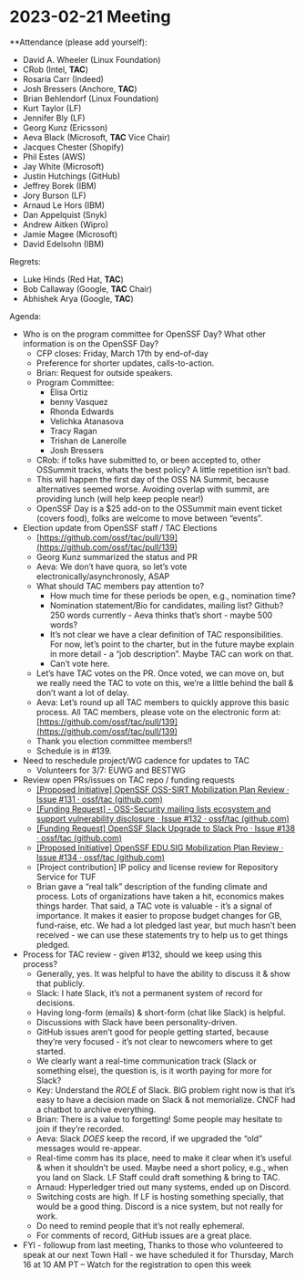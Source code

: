 # **2023-02-21 Meeting**
**Attendance (please add yourself):



* David A. Wheeler (Linux Foundation)
* CRob (Intel, **TAC**)
* Rosaria Carr (Indeed)
* Josh Bressers (Anchore, **TAC**)
* Brian Behlendorf (Linux Foundation)
* Kurt Taylor (LF)
* Jennifer Bly (LF)
* Georg Kunz (Ericsson)
* Aeva Black (Microsoft, **TAC** Vice Chair)
* Jacques Chester (Shopify)
* Phil Estes (AWS)
* Jay White (Microsoft)
* Justin Hutchings (GitHub)
* Jeffrey Borek (IBM)
* Jory Burson (LF)
* Arnaud Le Hors (IBM)
* Dan Appelquist (Snyk)
* Andrew Aitken (Wipro)
* Jamie Magee (Microsoft)
* David Edelsohn (IBM)

Regrets:



* Luke Hinds (Red Hat, **TAC**)
* Bob Callaway (Google, **TAC** Chair)
* Abhishek Arya (Google, **TAC**)

Agenda:



* Who is on the program committee for OpenSSF Day? What other information is on the OpenSSF Day?
    * CFP closes: Friday, March 17th by end-of-day
    * Preference for shorter updates, calls-to-action. 
    * Brian: Request for outside speakers.
    * Program Committee:
        * Elisa Ortiz
        * benny Vasquez
        * Rhonda Edwards
        * Velichka Atanasova
        * Tracy Ragan
        * Trishan de Lanerolle
        * Josh Bressers
    * CRob: if tolks have submitted to, or been accepted to, other OSSummit tracks, whats the best policy? A little repetition isn’t bad.
    * This will happen the first day of the OSS NA Summit, because alternatives seemed worse. Avoiding overlap with summit, are providing lunch (will help keep people near!)
    * OpenSSF Day is a $25 add-on to the OSSummit main event ticket (covers food), folks are welcome to move between “events”.
* Election update from OpenSSF staff / TAC Elections
    * [https://github.com/ossf/tac/pull/139](https://github.com/ossf/tac/pull/139) 
    * Georg Kunz summarized the status and PR
    * Aeva: We don’t have quora, so let’s vote electronically/asynchronosly, ASAP
    * What should TAC members pay attention to?
        * How much time for these periods be open, e.g., nomination time?
        * Nomination statement/Bio for candidates, mailing list? Github? 250 words currently - Aeva thinks that’s short - maybe 500 words?
        * It’s not clear we have a clear definition of TAC responsibilities. For now, let’s point to the charter, but in the future maybe explain in more detail - a “job description”. Maybe TAC can work on that.
        * Can’t vote here.
    * Let’s have TAC votes on the PR. Once voted, we can move on, but we really need the TAC to vote on this, we’re a little behind the ball & don’t want a lot of delay.
    * Aeva: Let’s round up all TAC members to quickly approve this basic process. All TAC members, please vote on the electronic form at: [https://github.com/ossf/tac/pull/139](https://github.com/ossf/tac/pull/139)
    * Thank you election committee members!! 
    * Schedule is in #139.
* Need to reschedule project/WG cadence for updates to TAC
    * Volunteers for 3/7: EUWG and BESTWG
* Review open PRs/issues on TAC repo / funding requests
    * [[Proposed Initiative] OpenSSF OSS-SIRT Mobilization Plan Review · Issue #131 · ossf/tac (github.com)](https://github.com/ossf/tac/issues/131)
    * [[Funding Request] - OSS-Security mailing lists ecosystem and support vulnerability disclosure · Issue #132 · ossf/tac (github.com)](https://github.com/ossf/tac/issues/132)
    * [[Funding Request] OpenSSF Slack Upgrade to Slack Pro · Issue #138 · ossf/tac (github.com)](https://github.com/ossf/tac/issues/138)
    * [[Proposed Initiative] OpenSSF EDU.SIG Mobilization Plan Review · Issue #134 · ossf/tac (github.com)](https://github.com/ossf/tac/issues/134)
    * [Project contribution] IP policy and license review for Repository Service for TUF
    * Brian gave a “real talk” description of the funding climate and process. Lots of organizations have taken a hit, economics makes things harder. That said, a TAC vote is valuable - it’s a signal of importance. It makes it easier to propose budget changes for GB, fund-raise, etc. We had a lot pledged last year, but much hasn’t been received - we can use these statements try to help us to get things pledged.
* Process for TAC review - given #132, should we keep using this process?
    * Generally, yes. It was helpful to have the ability to discuss it & show that publicly.
    * Slack: I hate Slack, it’s not a permanent system of record for decisions.
    * Having long-form (emails) & short-form (chat like Slack) is helpful.
    * Discussions with Slack have been personality-driven.
    * GitHub issues aren’t good for people getting started, because they’re very focused - it’s not clear to newcomers where to get started.
    * We clearly want a real-time communication track (Slack or something else), the question is, is it worth paying for more for Slack?
    * Key: Understand the *ROLE* of Slack. BIG problem right now is that it’s easy to have a decision made on Slack & not memorialize. CNCF had a chatbot to archive everything.
    * Brian: There is a value to forgetting! Some people may hesitate to join if they’re recorded.
    * Aeva: Slack *DOES* keep the record, if we upgraded the “old” messages would re-appear.
    * Real-time comm has its place, need to make it clear when it’s useful & when it shouldn’t be used. Maybe need a short policy, e.g., when you land on Slack. LF Staff could draft something & bring to TAC.
    * Arnaud: Hyperledger tried out many systems, ended up on Discord.
    * Switching costs are high. If LF is hosting something specially, that would be a good thing. Discord is a nice system, but not really for work.
    * Do need to remind people that it’s not really ephemeral.
    * For comments of record, GitHub issues are a great place.
* FYI - followup from last meeting, Thanks to those who volunteered to speak at our next Town Hall - we have scheduled it for Thursday, March 16 at 10 AM PT – Watch for the registration to open this week


